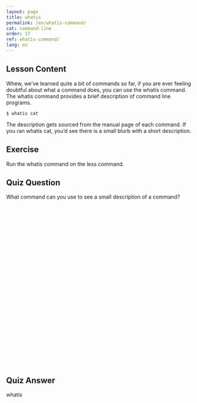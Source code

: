 ```yaml
---
layout: page
title: whatis
permalink: /en/whatis-command/
cat: command-line
order: 17
ref: whatis-command/
lang: en
---
```


## Lesson Content

Whew, we’ve learned quite a bit of commands so far, if you are ever feeling doubtful about what a command does, you can use the whatis command. The whatis command provides a brief description of command line programs. 

```$ whatis cat```

The description gets sourced from the manual page of each command. If you ran whatis cat, you’d see there is a small blurb with a short description. 

## Exercise

Run the whatis command on the less command.

## Quiz Question

What command can you use to see a small description of a command?  
<br /><br /><br /><br /><br /><br /><br /><br /><br /><br /><br /><br /><br /><br /><br /><br /><br /><br /><br /><br /><br /><br /><br /><br /><br /><br />

## Quiz Answer

whatis
